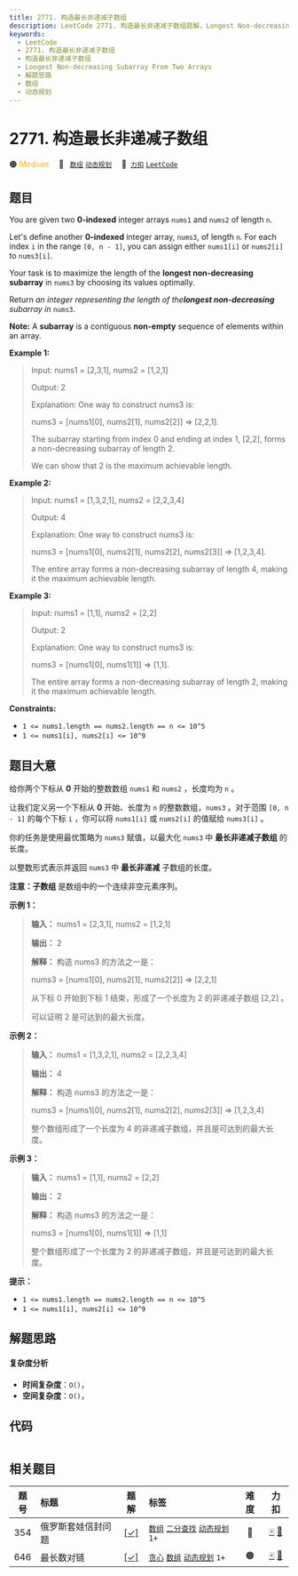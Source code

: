 ```yaml
---
title: 2771. 构造最长非递减子数组
description: LeetCode 2771. 构造最长非递减子数组题解，Longest Non-decreasing Subarray From Two Arrays，包含解题思路、复杂度分析以及完整的 JavaScript 代码实现。
keywords:
  - LeetCode
  - 2771. 构造最长非递减子数组
  - 构造最长非递减子数组
  - Longest Non-decreasing Subarray From Two Arrays
  - 解题思路
  - 数组
  - 动态规划
---
```


# 2771. 构造最长非递减子数组

🟠 <font color=#ffb800>Medium</font>&emsp; 🔖&ensp; [`数组`](/tag/array.md) [`动态规划`](/tag/dynamic-programming.md)&emsp; 🔗&ensp;[`力扣`](https://leetcode.cn/problems/longest-non-decreasing-subarray-from-two-arrays) [`LeetCode`](https://leetcode.com/problems/longest-non-decreasing-subarray-from-two-arrays)

## 题目

You are given two **0-indexed** integer arrays `nums1` and `nums2` of length
`n`.

Let's define another **0-indexed** integer array, `nums3`, of length `n`. For
each index `i` in the range `[0, n - 1]`, you can assign either `nums1[i]` or
`nums2[i]` to `nums3[i]`.

Your task is to maximize the length of the **longest non-decreasing subarray**
in `nums3` by choosing its values optimally.

Return _an integer representing the length of the**longest non-decreasing**
subarray in_ `nums3`.

**Note:** A **subarray** is a contiguous **non-empty** sequence of elements
within an array.



**Example 1:**

> Input: nums1 = [2,3,1], nums2 = [1,2,1]
> 
> Output: 2
> 
> Explanation: One way to construct nums3 is: 
> 
> nums3 = [nums1[0], nums2[1], nums2[2]] => [2,2,1]. 
> 
> The subarray starting from index 0 and ending at index 1, [2,2], forms a non-decreasing subarray of length 2. 
> 
> We can show that 2 is the maximum achievable length.

**Example 2:**

> Input: nums1 = [1,3,2,1], nums2 = [2,2,3,4]
> 
> Output: 4
> 
> Explanation: One way to construct nums3 is: 
> 
> nums3 = [nums1[0], nums2[1], nums2[2], nums2[3]] => [1,2,3,4]. 
> 
> The entire array forms a non-decreasing subarray of length 4, making it the maximum achievable length.

**Example 3:**

> Input: nums1 = [1,1], nums2 = [2,2]
> 
> Output: 2
> 
> Explanation: One way to construct nums3 is: 
> 
> nums3 = [nums1[0], nums1[1]] => [1,1]. 
> 
> The entire array forms a non-decreasing subarray of length 2, making it the maximum achievable length.

**Constraints:**

  * `1 <= nums1.length == nums2.length == n <= 10^5`
  * `1 <= nums1[i], nums2[i] <= 10^9`


## 题目大意

给你两个下标从 **0** 开始的整数数组 `nums1` 和 `nums2` ，长度均为 `n` 。

让我们定义另一个下标从 **0** 开始、长度为 `n` 的整数数组，`nums3` 。对于范围 `[0, n - 1]` 的每个下标 `i` ，你可以将
`nums1[i]` 或 `nums2[i]` 的值赋给 `nums3[i]` 。

你的任务是使用最优策略为 `nums3` 赋值，以最大化 `nums3` 中 **最长非递减子数组** 的长度。

以整数形式表示并返回 `nums3` 中 **最长非递减** 子数组的长度。

**注意：子数组** 是数组中的一个连续非空元素序列。



**示例 1：**

> 
> 
> 
> 
> 
> **输入：** nums1 = [2,3,1], nums2 = [1,2,1]
> 
> **输出：** 2
> 
> **解释：** 构造 nums3 的方法之一是： 
> 
> nums3 = [nums1[0], nums2[1], nums2[2]] => [2,2,1]
> 
> 从下标 0 开始到下标 1 结束，形成了一个长度为 2 的非递减子数组 [2,2] 。 
> 
> 可以证明 2 是可达到的最大长度。

**示例 2：**

> 
> 
> 
> 
> 
> **输入：** nums1 = [1,3,2,1], nums2 = [2,2,3,4]
> 
> **输出：** 4
> 
> **解释：** 构造 nums3 的方法之一是： 
> 
> nums3 = [nums1[0], nums2[1], nums2[2], nums2[3]] => [1,2,3,4]
> 
> 整个数组形成了一个长度为 4 的非递减子数组，并且是可达到的最大长度。
> 
> 

**示例 3：**

> 
> 
> 
> 
> 
> **输入：** nums1 = [1,1], nums2 = [2,2]
> 
> **输出：** 2
> 
> **解释：** 构造 nums3 的方法之一是： 
> 
> nums3 = [nums1[0], nums1[1]] => [1,1] 
> 
> 整个数组形成了一个长度为 2 的非递减子数组，并且是可达到的最大长度。
> 
> 



**提示：**

  * `1 <= nums1.length == nums2.length == n <= 10^5`
  * `1 <= nums1[i], nums2[i] <= 10^9`


## 解题思路

#### 复杂度分析

- **时间复杂度**：`O()`，
- **空间复杂度**：`O()`，

## 代码

```javascript

```

## 相关题目

<!-- prettier-ignore -->
| 题号 | 标题 | 题解 | 标签 | 难度 | 力扣 |
| :------: | :------ | :------: | :------ | :------: | :------: |
| 354 | 俄罗斯套娃信封问题 | [[✓]](/problem/0354.md) |  [`数组`](/tag/array.md) [`二分查找`](/tag/binary-search.md) [`动态规划`](/tag/dynamic-programming.md) `1+` | 🔴 | [🀄️](https://leetcode.cn/problems/russian-doll-envelopes) [🔗](https://leetcode.com/problems/russian-doll-envelopes) |
| 646 | 最长数对链 | [[✓]](/problem/0646.md) |  [`贪心`](/tag/greedy.md) [`数组`](/tag/array.md) [`动态规划`](/tag/dynamic-programming.md) `1+` | 🟠 | [🀄️](https://leetcode.cn/problems/maximum-length-of-pair-chain) [🔗](https://leetcode.com/problems/maximum-length-of-pair-chain) |